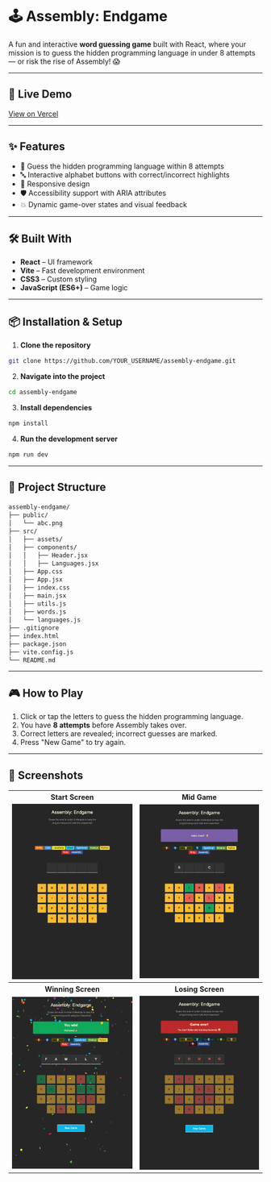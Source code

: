# 🕹️ Assembly: Endgame

A fun and interactive **word guessing game** built with React, where your mission is to guess the hidden programming language in under 8 attempts — or risk the rise of Assembly! 😱

---

## 🚀 Live Demo
[View on Vercel](https://assembly-endgame-ebrar.vercel.app/)

---


## ✨ Features

- 🎯 Guess the hidden programming language within 8 attempts  
- 🔤 Interactive alphabet buttons with correct/incorrect highlights  
- 📱 Responsive design  
- 🛡️ Accessibility support with ARIA attributes  
- 💥 Dynamic game-over states and visual feedback  

---

## 🛠️ Built With

- **React** – UI framework
- **Vite** – Fast development environment
- **CSS3** – Custom styling
- **JavaScript (ES6+)** – Game logic

---

## 📦 Installation & Setup

1. **Clone the repository**
```bash
git clone https://github.com/YOUR_USERNAME/assembly-endgame.git
```

2. **Navigate into the project**
```bash
cd assembly-endgame
```

3. **Install dependencies**
```bash
npm install
```

4. **Run the development server**
```bash
npm run dev
```

---

## 📂 Project Structure

```
assembly-endgame/
├── public/
│   └── abc.png
├── src/
│   ├── assets/
│   ├── components/
│   │   ├── Header.jsx
│   │   ├── Languages.jsx
│   ├── App.css
│   ├── App.jsx
│   ├── index.css
│   ├── main.jsx
│   ├── utils.js
│   ├── words.js
│   └── languages.js
├── .gitignore
├── index.html
├── package.json
├── vite.config.js
└── README.md
```

---

## 🎮 How to Play

1. Click or tap the letters to guess the hidden programming language.
2. You have **8 attempts** before Assembly takes over.
3. Correct letters are revealed; incorrect guesses are marked.
4. Press "New Game" to try again.

---

## 📸 Screenshots

<table>
  <tr>
    <th>Start Screen</th>
    <th>Mid Game</th>
  </tr>
  <tr>
    <td><img src="./src/assets/screenshots/game-start.png" width="300"></td>
    <td><img src="./src/assets/screenshots/game-mid.png" width="300"></td>
  </tr>
  <tr>
    <th>Winning Screen</th>
    <th>Losing Screen</th>
  </tr>
  <tr>
    <td><img src="./src/assets/screenshots/game-won.png" width="300"></td>
    <td><img src="./src/assets/screenshots/game-lost.png" width="300"></td>
  </tr>
</table>
